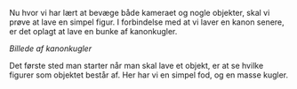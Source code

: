 Nu hvor vi har lært at bevæge både kameraet og nogle objekter, skal vi prøve at lave en simpel figur. I forbindelse med at vi laver en kanon senere, er det oplagt at lave en bunke af kanonkugler.

*Billede af kanonkugler*

Det første sted man starter når man skal lave et objekt, er at se hvilke figurer som objektet består af. Her har vi en simpel fod, og en masse kugler.